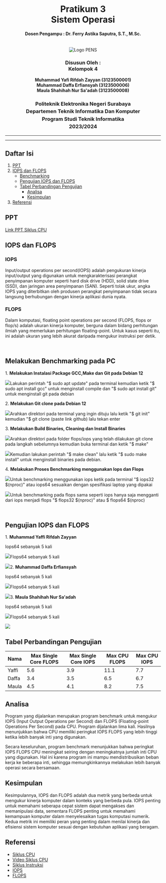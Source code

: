 <div align="center">
  <h1 style="text-align: center;font-weight: bold">Pratikum 3<br>Sistem Operasi</h1>
  <h4 style="text-align: center;">Dosen Pengampu : Dr. Ferry Astika Saputra, S.T., M.Sc.</h4>
</div>
<br/>
<div align="center">
  <img src="https://upload.wikimedia.org/wikipedia/id/4/44/Logo_PENS.png" alt="Logo PENS">
  <h3 style="text-align: center;">Disusun Oleh : <br>Kelompok 4</h3>
  <p style="text-align: center;">
    <strong>Muhammad Yafi Rifdah Zayyan (3123500001)</strong><br>
    <strong>Muhammad Daffa Erfiansyah (3123500006)</strong><br>
    <strong>Maula Shahihah Nur Sa'adah (3123500008)</strong>
  </p>

<h3 style="text-align: center;line-height: 1.5">Politeknik Elektronika Negeri Surabaya<br>Departemen Teknik Informatika Dan Komputer<br>Program Studi Teknik Informatika<br>2023/2024</h3>
  <hr><hr>
</div>

## Daftar Isi

1. [PPT](#ppt)
2. [IOPS dan FLOPS](#iops-flops)
   - [Benchmarking](#benchmarking)
   - [Pengujian IOPS dan FLOPS](#pengujian-iops-flops)
   - [Tabel Perbandingan Pengujian](#tabel-perbandingan-pengujian)
     - [Analisa](#analisa-pengujian)
     - [Kesimpulan](#kesimpulan)
3. [Referensi](#referensi)

## PPT
[Link PPT Siklus CPU](https://www.canva.com/design/DAF_RTHy4wk/7QWlAIIeue3ksGOfXBmg9Q/edit?utm_content=DAF_RTHy4wk&utm_campaign=designshare&utm_medium=link2&utm_source=sharebutton)
</br>

## IOPS dan FLOPS

<h3>IOPS</h3>

<p>Input/output operations per second(IOPS) adalah pengukuran kinerja input/output yang digunakan untuk mengkarakterisasi perangkat penyimpanan komputer seperti hard disk drive (HDD), solid state drive (SSD), dan jaringan area penyimpanan (SAN). Seperti tolak ukur, angka IOPS yang diterbitkan oleh produsen perangkat penyimpanan tidak secara langsung berhubungan dengan kinerja aplikasi dunia nyata.</p>

<h3>FLOPS</h3>

<p>Dalam komputasi, floating point operations per second (FLOPS, flops or flop/s) adalah ukuran kinerja komputer, berguna dalam bidang perhitungan ilmiah yang memerlukan perhitungan floating-point. Untuk kasus seperti itu, ini adalah ukuran yang lebih akurat daripada mengukur instruksi per detik.</p>
</br>

## Melakukan Benchmarking pada PC

<p>1.  <strong>Melakukan Instalasi Package GCC,Make dan Git pada Debian 12</strong></p>
<img src="img/sudo-apt-update.png"
<p>Lakukan perintah "$ sudo apt update" pada terminal kemudian ketik "$ sudo apt install gcc" untuk menginstall compile dan "$ sudo apt install git" untuk menginstall git pada debian</p>

<p>2. <strong>Melakukan Git clone pada Debian 12</strong></p>
<img src="img/git-clone.png"
<p>Arahkan direktori pada terminal yang ingin dituju lalu ketik "$ git init" kemudian "$ git clone (paste link github) lalu tekan enter</p>

<p>3. <strong>Melakukan Build Binaries, Cleaning dan Install Binaries</strong></p>
<img src="img/make.png"
<p>Arahkan direktori pada folder flops/iops yang telah dilakukan git clone pada langkah sebelumnya kemudian buka terminal dan ketik "$ make"</p>
<img src="img/make-clean.png"
<p>Kemudian lakukan perintah "$ make clean" lalu ketik "$ sudo make install" untuk menginstall binaries pada debian.</p>

<p>4. <strong>Melakukan Proses Benchmarking menggunakan Iops dan Flops</strong></p>
<img src="img/iops64.png"
<p>Untuk benchmarking menggunakan iops ketik pada terminal "$ iops32 $(nproc)" atau iops64 sesuaikan dengan spesifikasi laptop yang dipakai</p>
<img src="img/flops64.png"
<p>Untuk benchmarking pada flops sama seperti iops hanya saja mengganti dari iops menjadi flops "$ flops32 $(nproc)" atau $ flops64 $(nproc)</p>
</br>

## Pengujian IOPS dan FLOPS

<p>1.  <strong>Muhammad Yaffi Rifdah Zayyan</strong></p>

<p>Iops64 sebanyak 5 kali</p>
<img src="img/yaffi-iops64.jpeg"

<p>Flops64 sebanyak 5 kali</p>
<img src="img/yaffi-flops64.jpeg"

<p>2.  <strong>Muhammad Daffa Erfiansyah</strong></p>

<p>Iops64 sebanyak 5 kali</p>
<img src="img/daffa-iops64.jpeg"

<p>Flops64 sebanyak 5 kali</p>
<img src="img/daffa-flops64.jpeg"

<p>3.  <strong>Maula Shahihah Nur Sa'adah</strong></p>

<p>Iops64 sebanyak 5 kali</p>
<img src="img/maula-iops64.png"

<p>Flops64 sebanyak 5 kali</p>
<img src="img/maula-flops64.png"

</br>

## Tabel Perbandingan Pengujian

| Nama  | Max Single Core FLOPS | Max Single Core IOPS | Max CPU FLOPS | Max CPU IOPS |
| ----- | --------------------- | -------------------- | ------------- | ------------ |
| Yaffi | 5.6                   | 3.9                  | 11.1          | 7.7          |
| Daffa | 3.4                   | 3.5                  | 6.5           | 6.7          |
| Maula | 4.5                   | 4.1                  | 8.2           | 7.5          |

## Analisa

<p>Program yang dijalankan merupakan program benchmark untuk mengukur IOPS (Input Output Operations per Second) dan FLOPS (Floating-point Operations Per Second) pada CPU. Program dijalankan lima kali. Hasilnya menunjukkan bahwa CPU memiliki peringkat IOPS FLOPS yang lebih tinggi ketika lebih banyak inti yang digunakan.</p>

<p>Secara keseluruhan, program benchmark menunjukkan bahwa peringkat IOPS FLOPS CPU meningkat seiring dengan meningkatnya jumlah inti CPU yang digunakan. Hal ini karena program ini mampu mendistribusikan beban kerja ke beberapa inti, sehingga memungkinkannya melakukan lebih banyak operasi secara bersamaan.
</p>

## Kesimpulan

<p>Kesimpulannya, IOPS dan FLOPS adalah dua metrik yang berbeda untuk mengukur kinerja komputer dalam konteks yang berbeda pula. IOPS penting untuk memahami seberapa cepat sistem dapat mengakses dan memanipulasi data, sementara FLOPS penting untuk memahami kemampuan komputer dalam menyelesaikan tugas komputasi numerik. Kedua metrik ini memiliki peran yang penting dalam menilai kinerja dan efisiensi sistem komputer sesuai dengan kebutuhan aplikasi yang beragam.</p>

## Referensi

- [Siklus CPU](https://arifchairulanam.blogspot.com/2018/01/pengertian-dari-fetchingdecoding-dan.html)
- [Video Siklus CPU](https://www.youtube.com/watch?v=jFDMZpkUWCw)
- [Siklus Instruksi](https://saddamzakkir25.blogspot.com/2016/04/siklus-intruksi-fetch-cycle-dan-execute.html)
- [IOPS](https://en.wikipedia.org/wiki/IOPS)
- [FLOPS](https://en.wikipedia.org/wiki/FLOPS)